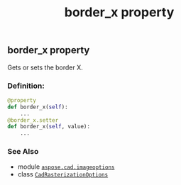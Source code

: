 ﻿---
title: border_x property
second_title: Aspose.CAD for Python via .NET API References
description: 
type: docs
weight: 50
url: /python-net/aspose.cad.imageoptions/cadrasterizationoptions/border_x/
is_root: false
---

## border_x property


Gets or sets the border X.
### Definition:
```python
@property
def border_x(self):
    ...
@border_x.setter
def border_x(self, value):
    ...
```

### See Also
* module [`aspose.cad.imageoptions`](../../)
* class [`CadRasterizationOptions`](/cad/python-net/aspose.cad.imageoptions/cadrasterizationoptions)

